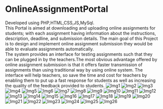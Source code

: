 # OnlineAssignmentPortal


Developed using PHP,HTML,CSS,JS,MySql.<br>
This Portal is aimed at downloading and uploading online assignments for
students; with each assignment having information about the instructions, description,
deadline, and submission details. The main goal of this Project is to design and
implement online assignment submission they would be able to evaluate assignments
automatically.<br>
The system provides an interface for testing assignments such that they
can be plugged in by the teachers.The most obvious advantage offered by online
assignment submission is that it offers faster transmission of assignments than using
traditional way by using online system.
The interface will help teachers, so save the time and cost for teachers by
enabling them to put up a fast response for students as well as increasing the quality
of the feedback provided to students.
![Img1](/Screenshots/1.png)
![Img2](/Screenshots/2.png)
![Img3](/Screenshots/3.png)
![Img4](/Screenshots/4.png)
![Img5](/Screenshots/5.png)
![Img6](/Screenshots/6.png)
![Img7](/Screenshots/7.png)
![Img8](/Screenshots/8.png)
![Img9](/Screenshots/9.png)
![Img10](/Screenshots/10.png)
![Img11](/Screenshots/11.png)
![Img12](/Screenshots/12.png)
![Img13](/Screenshots/13.png)
![Img14](/Screenshots/14.png)
![Img15](/Screenshots/15.png)
![Img16](/Screenshots/16.png)
![Img17](/Screenshots/17.png)
![Img18](/Screenshots/18.png)
![Img19](/Screenshots/19.png)
![Img20](/Screenshots/20.png)
![Img21](/Screenshots/21.png)
![Img22](/Screenshots/22.png)
![Img23](/Screenshots/23.png)
![Img24](/Screenshots/24.png)
![Img25](/Screenshots/25.png)
![Img26](/Screenshots/26.png)
